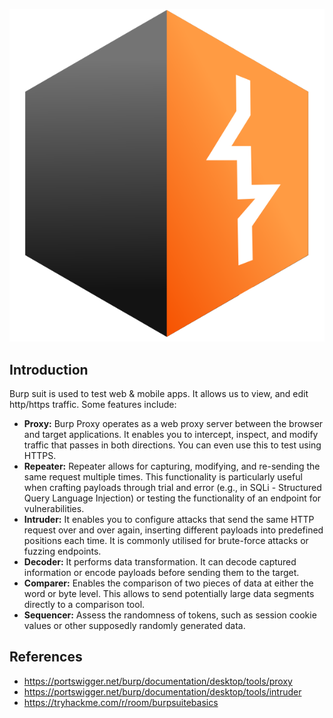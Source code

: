 ![](Pasted%20image%2020241121153341.png)
## Introduction

Burp suit is used to test web & mobile apps. It allows us to view, and edit http/https traffic.
Some features include:

- **Proxy:** Burp Proxy operates as a web proxy server between the browser and target applications. It enables you to intercept, inspect, and modify traffic that passes in both directions. You can even use this to test using HTTPS. 
- **Repeater:** Repeater allows for capturing, modifying, and re-sending the same request multiple times. This functionality is particularly useful when crafting payloads through trial and error (e.g., in SQLi - Structured Query Language Injection) or testing the functionality of an endpoint for vulnerabilities.
- **Intruder:** It enables you to configure attacks that send the same HTTP request over and over again, inserting different payloads into predefined positions each time. It is commonly utilised for brute-force attacks or fuzzing endpoints.
- **Decoder:** It performs data transformation. It can decode captured information or encode payloads before sending them to the target. 
- **Comparer:** Enables the comparison of two pieces of data at either the word or byte level. This allows to send potentially large data segments directly to a comparison tool.
- **Sequencer:** Assess the randomness of tokens, such as session cookie values or other supposedly randomly generated data.



## References

- <https://portswigger.net/burp/documentation/desktop/tools/proxy>
- <https://portswigger.net/burp/documentation/desktop/tools/intruder>
- <https://tryhackme.com/r/room/burpsuitebasics>